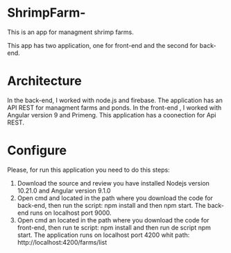 # ShrimpFarm-
This is an app for managment shrimp farms.

This app has two application, one for front-end and the second for back-end.

# Architecture

In the back-end, I worked with node.js and firebase. The application has an API REST for managment farms and ponds.
In the front-end , I worked with Angular version 9 and Primeng. This application has a coonection for Api REST.

# Configure 

Please, for run this application you need to do this steps:
1. Download the source and review you have installed Nodejs version 10.21.0 and Angular version 9.1.0
2. Open cmd and located in the path where you download the code for back-end, then run the script: npm install and then  npm start. The back-end runs on localhost port 9000.
3. Open cmd an located in the path where you download the code for front-end, then run te script: npm install and then run de script npm start. The application runs on localhost port 4200 whit path: http://localhost:4200/farms/list 


